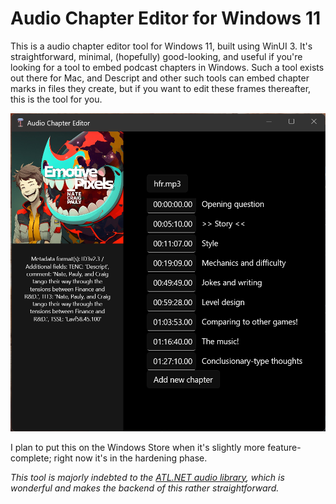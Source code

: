 # Audio Chapter Editor for Windows 11

This is a audio chapter editor tool for Windows 11, built using WinUI 3. It's straightforward, minimal, (hopefully) good-looking, and useful if you're looking for a tool to embed podcast chapters in Windows. Such a tool exists out there for Mac, and Descript and other such tools can embed chapter marks in files they create, but if you want to edit these frames thereafter, this is the tool for you.

![Audio chapter editor screenshot](/screenshot.png?raw=true "Screenshot of Nate's audio chapter editor")

I plan to put this on the Windows Store when it's slightly more feature-complete; right now it's in the hardening phase.

_This tool is majorly indebted to the [ATL.NET audio library](https://github.com/Zeugma440/atldotnet), which is wonderful and makes the backend of this rather straightforward._